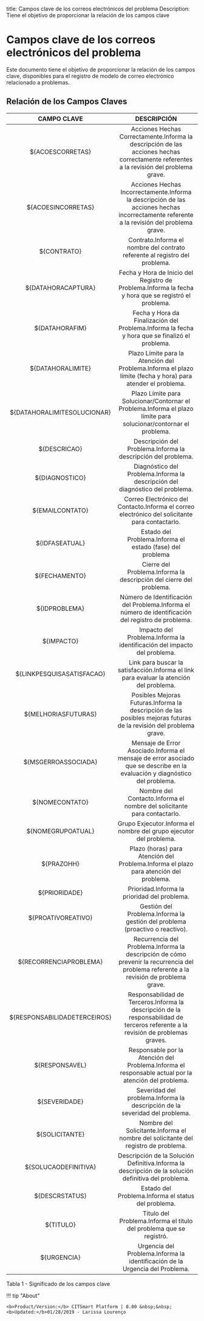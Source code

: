 title:  Campos clave de los correos electrónicos del problema 
Description: Tiene el objetivo de proporcionar la relación de los campos clave 
# Campos clave de los correos electrónicos del problema

Este documento tiene el objetivo de proporcionar la relación de los campos clave, disponibles para el registro de modelo de correo electrónico relacionado a problemas.

Relación de los Campos Claves
-----------------------------

|        **CAMPO CLAVE**       |                                                              **DESCRIPCIÓN**                                                              |
|:----------------------------:|:-----------------------------------------------------------------------------------------------------------------------------------------:|
|       ${ACOESCORRETAS}       |   Acciones Hechas Correctamente.Informa la descripción de las acciones hechas correctamente referentes a la revisión del problema grave.  |
|      ${ACOESINCORRETAS}      | Acciones Hechas Incorrectamente.Informa la descripción de las acciones hechas incorrectamente referente a la revisión del problema grave. |
|          ${CONTRATO}         |                                Contrato.Informa el nombre del contrato referente al registro del problema.                                |
|      ${DATAHORACAPTURA}      |                    Fecha y Hora de Inicio del Registro de Problema.Informa la fecha y hora que se registró el problema.                   |
|        ${DATAHORAFIM}        |                       Fecha y Hora da Finalización del Problema.Informa la fecha y hora que se finalizó el problema.                      |
|       ${DATAHORALIMITE}      |                Plazo Límite para la Atención del Problema.Informa el plazo límite (fecha y hora) para atender el problema.                |
|  ${DATAHORALIMITESOLUCIONAR} |             Plazo Límite para Solucionar/Contornar el Problema.Informa el plazo límite para solucionar/contornar el problema.             |
|         ${DESCRICAO}         |                                       Descripción del Problema.Informa la descripción del problema.                                       |
|        ${DIAGNOSTICO}        |                               Diagnóstico del Problema.Informa la descripción del diagnóstico del problema.                               |
|        ${EMAILCONTATO}       |                      Correo Electrónico del Contacto.Informa el correo electrónico del solicitante para contactarlo.                      |
|        ${IDFASEATUAL}        |                                         Estado del Problema.Informa el estado (fase) del problema                                         |
|         ${FECHAMENTO}        |                                    Cierre del Problema.Informa la descripción del cierre del problema.                                    |
|         ${IDPROBLEMA}        |                    Número de Identificación del Problema.Informa el número de identificación del registro de problema.                    |
|          ${IMPACTO}          |                                  Impacto del Problema.Informa la identificación del impacto del problema.                                 |
|   ${LINKPESQUISASATISFACAO}  |                          Link para buscar la satisfacción.Informa el link para evaluar la atención del problema.                          |
|      ${MELHORIASFUTURAS}     |             Posibles Mejoras Futuras.Informa la descripción de las posibles mejoras futuras de la revisión del problema grave.            |
|      ${MSGERROASSOCIADA}     |        Mensaje de Error Asociado.Informa el mensaje de error asociado que se describe en la evaluación y diagnóstico del problema.        |
|        ${NOMECONTATO}        |                                  Nombre del Contacto.Informa el nombre del solicitante para contactarlo.                                  |
|       ${NOMEGRUPOATUAL}      |                                     Grupo Exjecutor.Informa el nombre del grupo ejecutor del problema.                                    |
|          ${PRAZOHH}          |                           Plazo (horas) para Atención del Problema.Informa el plazo para atención del problema.                           |
|         ${PRIORIDADE}        |                                                Prioridad.Informa la prioridad del problema.                                               |
|      ${PROATIVOREATIVO}      |                                Gestión del Problema.Informa la gestión del problema (proactivo o reactivo).                               |
|    ${RECORRENCIAPROBLEMA}    |  Recurrencia del Problema.Informa la descripción de cómo prevenir la recurrencia del problema referente a la revisión de problema grave.  |
| ${RESPONSABILIDADETERCEIROS} |     Responsabilidad de Terceros.Informa la descripción de la responsabilidad de terceros referente a la revisión de problemas graves.     |
|        ${RESPONSAVEL}        |                    Responsable por la Atención del Problema.Informa el responsable actual por la atención del problema.                   |
|         ${SEVERIDADE}        |                                Severidad del problema.Informa la descripción de la severidad del problema.                                |
|        ${SOLICITANTE}        |                             Nombre del Solicitante.Informa el nombre del solicitante del registro de problema.                            |
|     ${SOLUCAODEFINITIVA}     |                    Descripción de la Solución Definitiva.Informa la descripción de la solución definitiva del problema.                   |
|        ${DESCRSTATUS}        |                                            Estado del Problema.Informa el status del problema.                                            |
|           ${TITULO}          |                                    Título del Problema.Informa el título del problema que se registró.                                    |
|          ${URGENCIA}         |                                Urgencia del Problema.Informa la identificación de la Urgencia del Problema.                               |

Tabla 1 - Significado de los campos clave 

!!! tip "About"

    <b>Product/Version:</b> CITSmart Platform | 8.00 &nbsp;&nbsp;
    <b>Updated:</b>01/28/2019 - Larissa Lourenço

